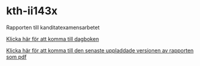 # kth-ii143x

Rapporten till kanditatexamensarbetet

[Klicka här för att komma till dagboken](Dagbok.md)

[Klicka här för att komma till den senaste uppladdade versionen av rapporten som pdf](förstudie.pdf)
